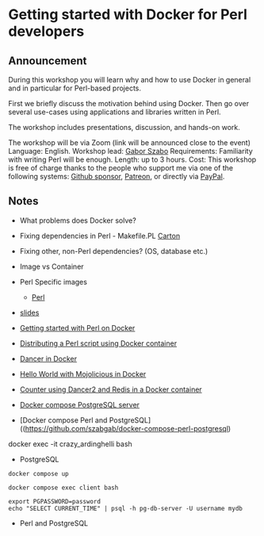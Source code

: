 # Getting started with Docker for Perl developers


## Announcement

During this workshop you will learn why and how to use Docker in general and in particular for Perl-based projects.

First we briefly discuss the motivation behind using Docker. Then go over several use-cases using applications and libraries written in Perl.

The workshop includes presentations, discussion, and hands-on work.

The workshop will be via Zoom (link will be announced close to the event)
Language: English.
Workshop lead: [Gabor Szabo](https://szabgab.com/)
Requirements: Familiarity with writing Perl will be enough.
Length: up to 3 hours.
Cost: This workshop is free of charge thanks to the people who support me via one of the following systems: [Github sponsor](https://github.com/sponsors/szabgab/), [Patreon](https://www.patreon.com/szabgab), or directly via [PayPal](https://www.paypal.com/paypalme/szabgab).



## Notes

* What problems does Docker solve?

* Fixing dependencies in Perl - Makefile.PL  [Carton](https://metacpan.org/dist/Carton)

* Fixing other, non-Perl dependencies? (OS, database etc.)

* Image vs Container

* Perl Specific images
    * [Perl](https://hub.docker.com/_/perl)

* [slides](https://code-maven.com/slides/docker/perl)

* [Getting started with Perl on Docker](https://perlmaven.com/getting-started-with-perl-on-docker)
* [Distributing a Perl script using Docker container](https://perlmaven.com/distributing-perl-script-using-docker)
* [Dancer in Docker](https://perlmaven.com/dancer-in-docker)
* [Hello World with Mojolicious in Docker](https://perlmaven.com/hello-world-with-mojolicious-in-docker)
* [Counter using Dancer2 and Redis in a Docker container](https://perlmaven.com/counter-dancer2-redis-docker)



* [Docker compose PostgreSQL server](https://code-maven.com/slides/docker/docker-compose-postgresql-server)


* [Docker compose Perl and PostgreSQL]((https://github.com/szabgab/docker-compose-perl-postgresql)


docker exec -it crazy_ardinghelli bash


* PostgreSQL

```
docker compose up
```

```
docker compose exec client bash

export PGPASSWORD=password
echo "SELECT CURRENT_TIME" | psql -h pg-db-server -U username mydb
```


* Perl and PostgreSQL
